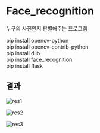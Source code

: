 # Face_recognition

누구의 사진인지 판별해주는 프로그램<br/> 

pip install opencv-python<br/> 
pip install opencv-contrib-python<br/> 
pip install dlib<br/> 
pip install face_recognition<br/> 
pip install flask<br/> 

## 결과
![res1](https://user-images.githubusercontent.com/91296140/222355237-15555389-a634-4cc8-a22e-8d539a961081.jpg)<br/> 

![res2](https://user-images.githubusercontent.com/91296140/222355270-a36ac71d-fc60-423a-a13a-89bb200e9055.jpg)<br/> 

![res3](https://user-images.githubusercontent.com/91296140/222355377-9c7dc6b0-a2d5-47ad-9986-9179819da4fe.jpg)<br/> 
